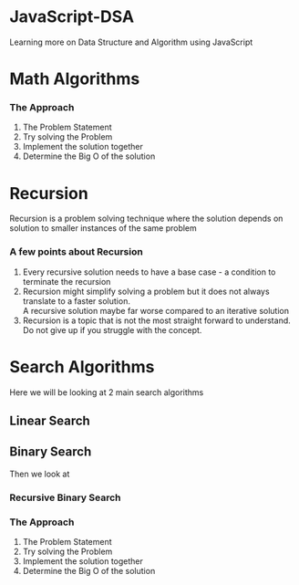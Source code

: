 # JavaScript-DSA
Learning more on Data Structure and Algorithm using JavaScript

# Math Algorithms
<h3 align="left"> The Approach</h3>
<ol>
  <li>The Problem Statement</li>
  <li>Try solving the Problem</li>
  <li>Implement the solution together</li>
  <li>Determine the Big O of the solution</li>
 </ol>
  
# Recursion
Recursion is a problem solving technique where the solution depends on solution to smaller instances of the same problem
<h3 align="left">A few points about Recursion </h3>

<ol>
  <li>Every recursive solution needs to have a base case - a condition to terminate the recursion</li>
  <li>Recursion might simplify solving a problem but it does not always translate to a faster solution.<br>A recursive solution maybe far worse compared to an iterative solution</li>
  <li>Recursion is a topic that is not the most straight forward to understand. Do not give up if you struggle with the concept.</li>
</ol>

# Search Algorithms
Here we will be looking at 2 main search algorithms
## Linear Search
## Binary Search
Then we look at
### Recursive Binary Search
<h3 align="left"> The Approach</h3>
<ol>
  <li>The Problem Statement</li>
  <li>Try solving the Problem</li>
  <li>Implement the solution together</li>
  <li>Determine the Big O of the solution</li>
 </ol>